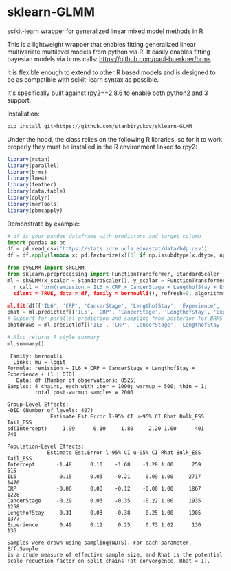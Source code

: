 # sklearn-GLMM
scikit-learn wrapper for generalized linear mixed model methods in R

This is a lightweight wrapper that enables fitting generalized linear multivariate multilevel models from python via R.
It easily enables fitting bayesian models via brms calls: https://github.com/paul-buerkner/brms

It is flexible enough to extend to other R based models and is designed to be as compatible with scikit-learn syntax as possible.

It's specifically built against rpy2==2.8.6 to enable both python2 and 3 support.

Installation:
```python
pip install git+https://github.com/stanbiryukov/sklearn-GLMM
```


Under the hood, the class relies on the following R libraries, so for it to work properly they must be installed in the R environment linked to rpy2:
```R
library(rstan)
library(parallel)
library(brms)
library(lme4)
library(feather)
library(data.table)
library(dplyr)
library(merTools)
library(pbmcapply)
```

Demonstrate by example:
```python
# df is your pandas dataframe with predictors and target column
import pandas as pd
df = pd.read_csv('https://stats.idre.ucla.edu/stat/data/hdp.csv')
df = df.apply(lambda x: pd.factorize(x)[0] if np.issubdtype(x.dtype, np.number) is False else x) # factorize some columns

from pyGLMM import skGLMM
from sklearn.preprocessing import FunctionTransformer, StandardScaler
ml = skGLMM(x_scalar = StandardScaler(), y_scalar = FunctionTransformer(validate=True), 
  r_call = "brm(remission ~ IL6 + CRP + CancerStage + LengthofStay + Experience + (1 | DID), 
  silent = TRUE, data = df, family = bernoulli(), refresh=0, algorithm='sampling', iter = 1000, chains = 4, cores = 4)")

ml.fit(df[['IL6', 'CRP', 'CancerStage', 'LengthofStay', 'Experience', 'DID']], df['remission'])
phat = ml.predict(df[['IL6', 'CRP', 'CancerStage', 'LengthofStay', 'Experience', 'DID']])
# Support for parallel prediction and sampling from posterior for BRMS and LME4 models
phatdraws = ml.predict(df[['IL6', 'CRP', 'CancerStage', 'LengthofStay', 'Experience', 'DID']], n_draws=1000, parallel=True)

# Also returns R style summary
ml.summary()
```
```
 Family: bernoulli 
  Links: mu = logit 
Formula: remission ~ IL6 + CRP + CancerStage + LengthofStay + Experience + (1 | DID) 
   Data: df (Number of observations: 8525) 
Samples: 4 chains, each with iter = 1000; warmup = 500; thin = 1;
         total post-warmup samples = 2000

Group-Level Effects: 
~DID (Number of levels: 407) 
              Estimate Est.Error l-95% CI u-95% CI Rhat Bulk_ESS Tail_ESS
sd(Intercept)     1.99      0.10     1.80     2.20 1.00      401      746

Population-Level Effects: 
             Estimate Est.Error l-95% CI u-95% CI Rhat Bulk_ESS Tail_ESS
Intercept       -1.48      0.10    -1.68    -1.28 1.00      259      615
IL6             -0.15      0.03    -0.21    -0.09 1.00     2717     1470
CRP             -0.06      0.03    -0.12    -0.00 1.00     1867     1228
CancerStage     -0.29      0.03    -0.35    -0.22 1.00     1935     1258
LengthofStay    -0.31      0.03    -0.38    -0.25 1.00     1905     1377
Experience       0.49      0.12     0.25     0.73 1.02      130      136

Samples were drawn using sampling(NUTS). For each parameter, Eff.Sample 
is a crude measure of effective sample size, and Rhat is the potential 
scale reduction factor on split chains (at convergence, Rhat = 1).
```
